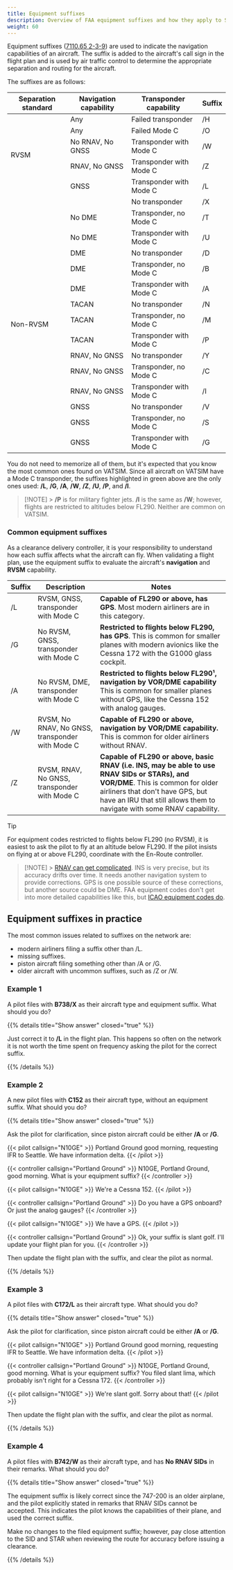 ```yaml
---
title: Equipment suffixes
description: Overview of FAA equipment suffixes and how they apply to S1 tasks.
weight: 60
---
```


Equipment suffixes ([7110.65 2-3-9](https://www.faa.gov/air_traffic/publications/atpubs/atc_html/chap2_section_3.html#$paragraph2-3-9)) are used to indicate the navigation capabilities of an aircraft. The suffix is added to the aircraft's call sign in the flight plan and is used by air traffic control to determine the appropriate separation and routing for the aircraft.

The suffixes are as follows:

<!-- Markdown tables don't support merged rows/columns, so use raw HTML to get a good looking table. -->
<!-- markdownlint-disable MD033 -->
<table>
  <thead>
    <tr>
      <th>Separation standard</th>
      <th>Navigation capability</th>
      <th>Transponder capability</th>
      <th>Suffix</th>
    </tr>
  </thead>
  <tbody>
    <tr><td rowspan="5">RVSM</td><td>Any</td><td>Failed transponder</td><td>/H</td></tr>
    <tr><td>Any</td><td>Failed Mode C</td><td>/O</td></tr>
    <tr class="vatsim-supported"><td>No RNAV, No GNSS</td><td>Transponder with Mode C</td><td>/W</td></tr>
    <tr class="vatsim-supported"><td>RNAV, No GNSS</td><td>Transponder with Mode C</td><td>/Z</td></tr>
    <tr class="vatsim-supported"><td>GNSS</td><td>Transponder with Mode C</td><td>/L</td></tr>
    <tr><td rowspan="15">Non-RVSM</td><td></td><td>No transponder</td><td>/X</td></tr>
    <tr><td>No DME</td><td>Transponder, no Mode C</td><td>/T</td></tr>
    <tr class="vatsim-supported"><td>No DME</td><td>Transponder with Mode C</td><td>/U</td></tr>
    <tr><td>DME</td><td>No transponder</td><td>/D</td></tr>
    <tr><td>DME</td><td>Transponder, no Mode C</td><td>/B</td></tr>
    <tr class="vatsim-supported"><td>DME</td><td>Transponder with Mode C</td><td>/A</td></tr>
    <tr><td>TACAN</td><td>No transponder</td><td>/N</td></tr>
    <tr><td>TACAN</td><td>Transponder, no Mode C</td><td>/M</td></tr>
    <tr class="vatsim-supported"><td>TACAN</td><td>Transponder with Mode C</td><td>/P</td></tr>
    <tr><td>RNAV, No GNSS</td><td>No transponder</td><td>/Y</td></tr>
    <tr><td>RNAV, No GNSS</td><td>Transponder, no Mode C</td><td>/C</td></tr>
    <tr class="vatsim-supported"><td>RNAV, No GNSS</td><td>Transponder with Mode C</td><td>/I</td></tr>
    <tr><td>GNSS</td><td>No transponder</td><td>/V</td></tr>
    <tr><td>GNSS</td><td>Transponder, no Mode C</td><td>/S</td></tr>
    <tr class="vatsim-supported"><td>GNSS</td><td>Transponder with Mode C</td><td>/G</td></tr>
  </tbody>
</table>
<!-- markdownlint-enable MD033 -->

You do not need to memorize all of them, but it's expected that you know the most common ones found on VATSIM. Since all aircraft on VATSIM have a Mode C transponder, the suffixes highlighted in green above are the only ones used: **/L**, **/G**, **/A**, **/W**, **/Z**, **/U**, **/P**, and **/I**.

> [!NOTE] > **/P** is for military fighter jets. **/I** is the same as **/W**; however, flights are restricted to altitudes below FL290. Neither are common on VATSIM.

### Common equipment suffixes

As a clearance delivery controller, it is your responsibility to understand how each suffix affects what the aircraft can fly. When validating a flight plan, use the equipment suffix to evaluate the aircraft's **navigation** and **RVSM** capability.

| Suffix | Description                                     | Notes                                                                                                                                                                                                                                           |
| ------ | ----------------------------------------------- | ----------------------------------------------------------------------------------------------------------------------------------------------------------------------------------------------------------------------------------------------- |
| /L     | RVSM, GNSS, transponder with Mode C             | **Capable of FL290 or above, has GPS**. Most modern airliners are in this category.                                                                                                                                                             |
| /G     | No RVSM, GNSS, transponder with Mode C          | **Restricted to flights below FL290, has GPS**. This is common for smaller planes with modern avionics like the Cessna 172 with the G1000 glass cockpit.                                                                                        |
| /A     | No RVSM, DME, transponder with Mode C           | **Restricted to flights below FL290¹, navigation by VOR/DME capability** This is common for smaller planes without GPS, like the Cessna 152 with analog gauges.                                                                                 |
| /W     | RVSM, No RNAV, No GNSS, transponder with Mode C | **Capable of FL290 or above, navigation by VOR/DME capability.** This is common for older airliners without RNAV.                                                                                                                               |
| /Z     | RVSM, RNAV, No GNSS, transponder with Mode C    | **Capable of FL290 or above, basic RNAV (i.e. INS, may be able to use RNAV SIDs or STARs), and VOR/DME**. This is common for older airliners that don't have GPS, but have an IRU that still allows them to navigate with some RNAV capability. |

<!-- Markdownlint doesn't like consecutive GitHub callout boxes. -->
<!-- markdownlint-disable MD028 -->

> [!TIP]
> For equipment codes restricted to flights below FL290 (no RVSM), it is easiest to ask the pilot to fly at an altitude below FL290. If the pilot insists on flying at or above FL290, coordinate with the En-Route controller.

> [!NOTE] > [RNAV can get complicated](https://www.faa.gov/air_traffic/publications/atpubs/aim_html/chap1_section_2.html). INS is very precise, but its accuracy drifts over time. It needs another navigation system to provide corrections. GPS is one possible source of these corrections, but another source could be DME. FAA equipment codes don't get into more detailed capabilities like this, but [ICAO equipment codes do](https://en.wikipedia.org/wiki/Equipment_codes).

<!-- markdownlint-enable MD028 -->

## Equipment suffixes in practice

The most common issues related to suffixes on the network are:

- modern airliners filing a suffix other than /L.
- missing suffixes.
- piston aircraft filing something other than /A or /G.
- older aircraft with uncommon suffixes, such as /Z or /W.

### Example 1

A pilot files with **B738/X** as their aircraft type and equipment suffix. What should you do?

{{% details title="Show answer" closed="true" %}}

Just correct it to **/L** in the flight plan. This happens so often on the network it is not worth the time spent on frequency asking the pilot for the correct suffix.

{{% /details %}}

### Example 2

A new pilot files with **C152** as their aircraft type, without an equipment suffix. What should you do?

{{% details title="Show answer" closed="true" %}}

Ask the pilot for clarification, since piston aircraft could be either **/A** or **/G**.

{{< pilot callsign="N10GE" >}}
Portland Ground good morning, requesting IFR to Seattle. We have information delta.
{{< /pilot >}}

{{< controller callsign="Portland Ground" >}}
N10GE, Portland Ground, good morning. What is your equipment suffix?
{{< /controller >}}

{{< pilot callsign="N10GE" >}}
We're a Cessna 152.
{{< /pilot >}}

{{< controller callsign="Portland Ground" >}}
Do you have a GPS onboard? Or just the analog gauges?
{{< /controller >}}

{{< pilot callsign="N10GE" >}}
We have a GPS.
{{< /pilot >}}

{{< controller callsign="Portland Ground" >}}
Ok, your suffix is slant golf. I'll update your flight plan for you.
{{< /controller >}}

Then update the flight plan with the suffix, and clear the pilot as normal.

{{% /details %}}

### Example 3

A pilot files with **C172/L** as their aircraft type. What should you do?

{{% details title="Show answer" closed="true" %}}

Ask the pilot for clarification, since piston aircraft could be either **/A** or **/G**.

{{< pilot callsign="N10GE" >}}
Portland Ground good morning, requesting IFR to Seattle. We have information delta.
{{< /pilot >}}

{{< controller callsign="Portland Ground" >}}
N10GE, Portland Ground, good morning. What is your equipment suffix? You filed slant lima, which probably isn't right for a Cessna 172.
{{< /controller >}}

{{< pilot callsign="N10GE" >}}
We're slant golf. Sorry about that!
{{< /pilot >}}

Then update the flight plan with the suffix, and clear the pilot as normal.

{{% /details %}}

### Example 4

A pilot files with **B742/W** as their aircraft type, and has **No RNAV SIDs** in their remarks. What should you do?

{{% details title="Show answer" closed="true" %}}

The equipment suffix is likely correct since the 747-200 is an older airplane, and the pilot explicitly stated in remarks that RNAV SIDs cannot be accepted. This indicates the pilot knows the capabilities of their plane, and used the correct suffix.

Make no changes to the filed equipment suffix; however, pay close attention to the SID and STAR when reviewing the route for accuracy before issuing a clearance.

{{% /details %}}

